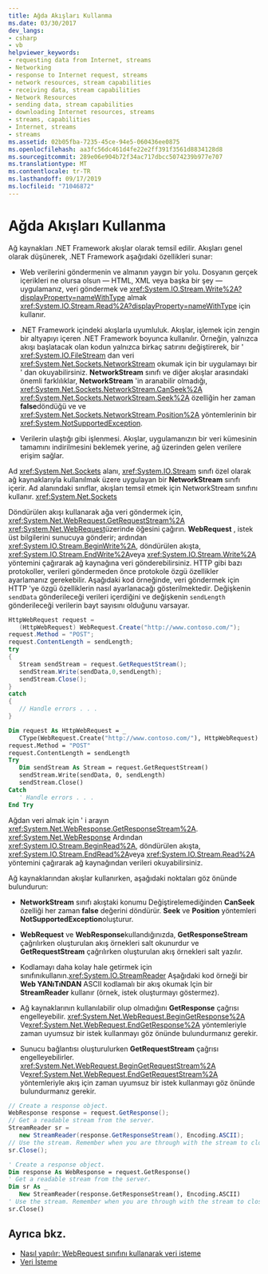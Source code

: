 ```yaml
---
title: Ağda Akışları Kullanma
ms.date: 03/30/2017
dev_langs:
- csharp
- vb
helpviewer_keywords:
- requesting data from Internet, streams
- Networking
- response to Internet request, streams
- network resources, stream capabilities
- receiving data, stream capabilities
- Network Resources
- sending data, stream capabilities
- downloading Internet resources, streams
- streams, capabilities
- Internet, streams
- streams
ms.assetid: 02b05fba-7235-45ce-94e5-060436ee0875
ms.openlocfilehash: aa3fc56dc461d4fe22e2ff391f3561d8834128d8
ms.sourcegitcommit: 289e06e904b72f34ac717dbcc5074239b977e707
ms.translationtype: MT
ms.contentlocale: tr-TR
ms.lasthandoff: 09/17/2019
ms.locfileid: "71046872"
---
```

# <a name="using-streams-on-the-network"></a>Ağda Akışları Kullanma
Ağ kaynakları .NET Framework akışlar olarak temsil edilir. Akışları genel olarak düşünerek, .NET Framework aşağıdaki özellikleri sunar:  
  
- Web verilerini göndermenin ve almanın yaygın bir yolu. Dosyanın gerçek içerikleri ne olursa olsun — HTML, XML veya başka bir şey — uygulamanız, veri göndermek ve <xref:System.IO.Stream.Write%2A?displayProperty=nameWithType> almak <xref:System.IO.Stream.Read%2A?displayProperty=nameWithType> için kullanır.  
  
- .NET Framework içindeki akışlarla uyumluluk. Akışlar, işlemek için zengin bir altyapıyı içeren .NET Framework boyunca kullanılır. Örneğin, yalnızca akışı başlatacak olan kodun yalnızca birkaç satırını değiştirerek, bir ' <xref:System.IO.FileStream> dan veri <xref:System.Net.Sockets.NetworkStream> okumak için bir uygulamayı bir ' dan okuyabilirsiniz. **NetworkStream** sınıfı ve diğer akışlar arasındaki önemli farklılıklar, **NetworkStream** 'in aranabilir olmadığı, <xref:System.Net.Sockets.NetworkStream.CanSeek%2A> <xref:System.Net.Sockets.NetworkStream.Seek%2A> özelliğin her zaman **false**döndüğü ve ve <xref:System.Net.Sockets.NetworkStream.Position%2A> yöntemlerinin bir <xref:System.NotSupportedException>.  
  
- Verilerin ulaştığı gibi işlenmesi. Akışlar, uygulamanızın bir veri kümesinin tamamını indirilmesini beklemek yerine, ağ üzerinden gelen verilere erişim sağlar.  
  
 Ad <xref:System.Net.Sockets> alanı, <xref:System.IO.Stream> sınıfı özel olarak ağ kaynaklarıyla kullanılmak üzere uygulayan bir **NetworkStream** sınıfı içerir. Ad alanındaki sınıflar, akışları temsil etmek için NetworkStream sınıfını kullanır. <xref:System.Net.Sockets>  
  
 Döndürülen akışı kullanarak ağa veri göndermek için, <xref:System.Net.WebRequest.GetRequestStream%2A> <xref:System.Net.WebRequest>üzerinde öğesini çağırın. **WebRequest** , istek üst bilgilerini sunucuya gönderir; ardından <xref:System.IO.Stream.BeginWrite%2A>, döndürülen akışta, <xref:System.IO.Stream.EndWrite%2A>veya <xref:System.IO.Stream.Write%2A> yöntemini çağırarak ağ kaynağına veri gönderebilirsiniz. HTTP gibi bazı protokoller, verileri göndermeden önce protokole özgü özellikler ayarlamanız gerekebilir. Aşağıdaki kod örneğinde, veri göndermek için HTTP 'ye özgü özelliklerin nasıl ayarlanacağı gösterilmektedir. Değişkenin `sendData` gönderileceği verileri içerdiğini ve değişkenin `sendLength` gönderileceği verilerin bayt sayısını olduğunu varsayar.  
  
```csharp  
HttpWebRequest request =   
   (HttpWebRequest) WebRequest.Create("http://www.contoso.com/");  
request.Method = "POST";  
request.ContentLength = sendLength;  
try  
{  
   Stream sendStream = request.GetRequestStream();  
   sendStream.Write(sendData,0,sendLength);  
   sendStream.Close();  
}  
catch  
{  
   // Handle errors . . .  
}  
```  
  
```vb  
Dim request As HttpWebRequest = _  
   CType(WebRequest.Create("http://www.contoso.com/"), HttpWebRequest)  
request.Method = "POST"  
request.ContentLength = sendLength  
Try  
   Dim sendStream As Stream = request.GetRequestStream()  
   sendStream.Write(sendData, 0, sendLength)  
   sendStream.Close()  
Catch  
   ' Handle errors . . .  
End Try  
```  
  
 Ağdan veri almak için ' i arayın <xref:System.Net.WebResponse.GetResponseStream%2A>. <xref:System.Net.WebResponse> Ardından <xref:System.IO.Stream.BeginRead%2A>, döndürülen akışta, <xref:System.IO.Stream.EndRead%2A>veya <xref:System.IO.Stream.Read%2A> yöntemini çağırarak ağ kaynağından verileri okuyabilirsiniz.  
  
 Ağ kaynaklarından akışlar kullanırken, aşağıdaki noktaları göz önünde bulundurun:  
  
- **NetworkStream** sınıfı akıştaki konumu Değiştirelemediğinden **CanSeek** özelliği her zaman **false** değerini döndürür. **Seek** ve **Position** yöntemleri **NotSupportedException**oluşturur.  
  
- **WebRequest** ve **WebResponse**kullandığınızda, **GetResponseStream** çağrılırken oluşturulan akış örnekleri salt okunurdur ve **GetRequestStream** çağrılırken oluşturulan akış örnekleri salt yazılır.  
  
- Kodlamayı daha kolay hale getirmek için sınıfınıkullanın.<xref:System.IO.StreamReader> Aşağıdaki kod örneği bir **Web YANıTıNDAN** ASCII kodlamalı bir akış okumak Için bir **StreamReader** kullanır (örnek, istek oluşturmayı göstermez).  
  
- Ağ kaynaklarının kullanılabilir olup olmadığını **GetResponse** çağrısı engelleyebilir. <xref:System.Net.WebRequest.BeginGetResponse%2A> Ve<xref:System.Net.WebRequest.EndGetResponse%2A> yöntemleriyle zaman uyumsuz bir istek kullanmayı göz önünde bulundurmanız gerekir.  
  
- Sunucu bağlantısı oluşturulurken **GetRequestStream** çağrısı engelleyebilirler. <xref:System.Net.WebRequest.BeginGetRequestStream%2A> Ve<xref:System.Net.WebRequest.EndGetRequestStream%2A> yöntemleriyle akış için zaman uyumsuz bir istek kullanmayı göz önünde bulundurmanız gerekir.  
  
```csharp  
// Create a response object.  
WebResponse response = request.GetResponse();  
// Get a readable stream from the server.  
StreamReader sr =   
   new StreamReader(response.GetResponseStream(), Encoding.ASCII);  
// Use the stream. Remember when you are through with the stream to close it.  
sr.Close();  
```  
  
```vb  
' Create a response object.  
Dim response As WebResponse = request.GetResponse()  
' Get a readable stream from the server.  
Dim sr As _   
   New StreamReader(response.GetResponseStream(), Encoding.ASCII)  
' Use the stream. Remember when you are through with the stream to close it.  
sr.Close()  
```  
  
## <a name="see-also"></a>Ayrıca bkz.

- [Nasıl yapılır: WebRequest sınıfını kullanarak veri isteme](how-to-request-data-using-the-webrequest-class.md)
- [Veri İsteme](requesting-data.md)
